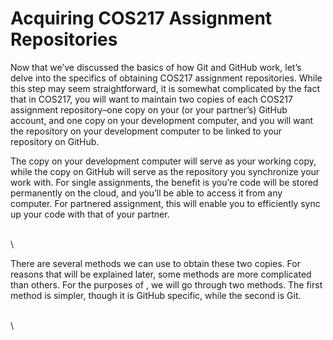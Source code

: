 # Acquiring COS217 Assignment Repositories

Now that we’ve discussed the basics of how Git and GitHub work, let’s delve into the specifics of obtaining COS217 assignment repositories. While this step may seem straightforward, it is somewhat complicated by the fact that in COS217, you will want to maintain two copies of each COS217 assignment repository–one copy on your (or your partner’s) GitHub account, and one copy on your development computer, and you will want the repository on your development computer to be linked to your repository on GitHub.&#x20;

The copy on your development computer will serve as your working copy, while the copy on GitHub will serve as the repository you synchronize your work with. For single assignments, the benefit is you’re code will be stored permanently on the cloud, and you’ll be able to access it from any computer. For partnered assignment, this will enable you to efficiently sync up your code with that of your partner.&#x20;

\
\


There are several methods we can use to obtain these two copies. For reasons that will be explained later, some methods are more complicated than others. For the purposes of , we will go through two methods. The first method is simpler, though it is GitHub specific, while the second is Git.

\
\
